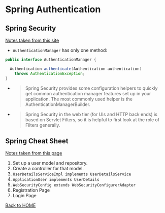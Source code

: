 # Spring Authentication

## Spring Security
[Notes taken from this site](https://spring.io/guides/topicals/spring-security-architecture/)

- `AuthenticationManager` has only one method:
```Java
public interface AuthenticationManager {

  Authentication authenticate(Authentication authentication)
    throws AuthenticationException;
}
```
- >Spring Security provides some configuration helpers to quickly get common authentication manager features set up in your application. The most commonly used helper is the AuthenticationManagerBuilder.
- >Spring Security in the web tier (for UIs and HTTP back ends) is based on Servlet Filters, so it is helpful to first look at the role of Filters generally.

## Spring Cheat Sheet
[Notes taken from this page](https://github.com/codefellows/seattle-java-401d2/blob/master/SpringAuthCheatSheet.md)

1. Set up a user model and repository.
2. Create a controller for that model.
3. `UserDetailsServiceImpl implements UserDetailsService`
4. `ApplicationUser implements UserDetails`
5. `WebSecurityConfig extends WebSecurityConfigurerAdapter`
6. Registration Page
7. Login Page

[Back to HOME](../README.md)